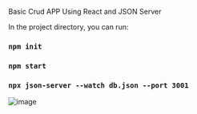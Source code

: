 Basic Crud APP Using React and JSON Server


In the project directory, you can run:
### `npm init`
### `npm start`
### `npx json-server --watch db.json --port 3001`


![image](https://user-images.githubusercontent.com/95474305/158019571-7514a71b-3d33-4ee5-a166-9d5dcc89208d.png)

